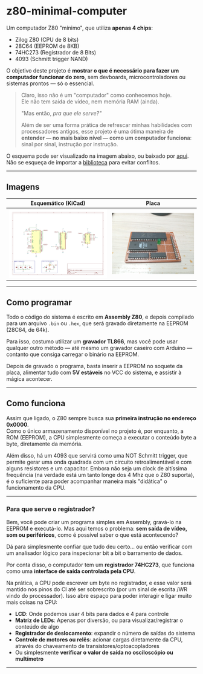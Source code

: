 # z80-minimal-computer

Um computador Z80 "mínimo", que utiliza **apenas 4 chips**:

- Zilog Z80 (CPU de 8 bits)
- 28C64 (EEPROM de 8KB)
- 74HC273 (Registrador de 8 Bits)
- 4093 (Schmitt trigger NAND)

O objetivo deste projeto é **mostrar o que é necessário para fazer um computador funcionar do zero**, sem devboards, microcontroladores ou sistemas prontos — só o essencial.

> Claro, isso não é um "computador" como conhecemos hoje.  
> Ele não tem saída de vídeo, nem memória RAM (ainda).  
>  
> "Mas então, *pra que ele serve?"*  
>  
> Além de ser uma forma prática de refrescar minhas habilidades com processadores antigos, esse projeto é uma ótima maneira de **entender — no mais baixo nível — como um computador funciona**: sinal por sinal, instrução por instrução.

O esquema pode ser visualizado na imagem abaixo, ou baixado por [aqui](./files/minimal-z80-computer.kicad_sch). Não se esqueça de importar a [biblioteca](./files/libs.kicad_sym) para evitar conflitos.

---

## Imagens

| Esquemático (KiCad) | Placa |
|----------------------|------------------------|
| ![esquema](./files/esquematico.jpg) | ![placa](./files/placa.jpg) |

---

## Como programar

Todo o código do sistema é escrito em **Assembly Z80**, e depois compilado para um arquivo `.bin` ou `.hex`, que será gravado diretamente na EEPROM (28C64, de 64k).

Para isso, costumo utilizar um **gravador TL866**, mas você pode usar qualquer outro método — até mesmo um gravador caseiro com Arduino — contanto que consiga carregar o binário na EEPROM.

Depois de gravado o programa, basta inserir a EEPROM no soquete da placa, alimentar tudo com **5V estáveis** no VCC do sistema, e assistir à mágica acontecer.

---

## Como funciona

Assim que ligado, o Z80 sempre busca sua **primeira instrução no endereço 0x0000**.  
Como o único armazenamento disponível no projeto é, por enquanto, a ROM (EEPROM), a CPU simplesmente começa a executar o conteúdo byte a byte, diretamente da memória.

Além disso, há um 4093 que servirá como uma NOT Schmitt trigger, que permite gerar uma onda quadrada com um circuito retroalimentável e com alguns resistores e um capacitor. Embora não seja um clock de altíssima frequência (na verdade está um tanto longe dos 4 Mhz que o Z80 suporta), é o suficiente para poder acompanhar maneira mais "didática" o funcionamento da CPU. 

---

### Para que serve o registrador?

Bem, você pode criar um programa simples em Assembly, gravá-lo na EEPROM e executá-lo. Mas aqui temos o problema: **sem saída de vídeo, som ou periféricos**, como é possível saber o que está acontecendo?

Dá para simplesmente confiar que tudo deu certo... ou então verificar com um analisador lógico para inspecionar bit a bit o barramento de dados.

Por conta disso, o computador tem um **registrador 74HC273**, que funciona como uma **interface de saída controlada pela CPU**.

Na prática, a CPU pode escrever um byte no registrador, e esse valor será mantido nos pinos do CI até ser sobrescrito (por um sinal de escrita /WR vindo do processador). Isso abre espaço para poder interagir e ligar muito mais coisas na CPU:

- **LCD**: Onde podemos usar 4 bits para dados e 4 para controle
- **Matriz de LEDs**: Apenas por diversão, ou para visualizar/registrar o conteúdo de algo
- **Registrador de deslocamento**: expandir o número de saídas do sistema
- **Controle de motores ou relês**: acionar cargas diretamente da CPU, através do chaveamento de transistores/optoacopladores
- Ou simplesmente **verificar o valor de saída no osciloscópio ou multímetro**

---

